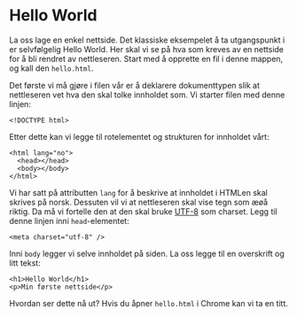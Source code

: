 # Hello World

La oss lage en enkel nettside. Det klassiske eksempelet å ta utgangspunkt i er selvfølgelig Hello World. Her skal vi se på hva som kreves av en nettside for å bli rendret av nettleseren. Start med å opprette en fil i denne mappen, og kall den `hello.html`.

Det første vi må gjøre i filen vår er å deklarere dokumenttypen slik at nettleseren vet hva den skal tolke innholdet som. Vi starter filen med denne linjen:

`<!DOCTYPE html>`

Etter dette kan vi legge til rotelementet og strukturen for innholdet vårt:

```
<html lang="no">
  <head></head>
  <body></body>
</html>
```

Vi har satt på attributten `lang` for å beskrive at innholdet i HTMLen skal skrives på norsk. Dessuten vil vi at nettleseren skal vise tegn som æøå riktig. Da må vi fortelle den at den skal bruke [UTF-8](https://en.wikipedia.org/wiki/UTF-8) som charset. Legg til denne linjen inni `head`-elementet:

`<meta charset="utf-8" />`

Inni `body` legger vi selve innholdet på siden. La oss legge til en overskrift og litt tekst:

```
<h1>Hello World</h1>
<p>Min første nettside</p>
```

Hvordan ser dette nå ut? Hvis du åpner `hello.html` i Chrome kan vi ta en titt.
